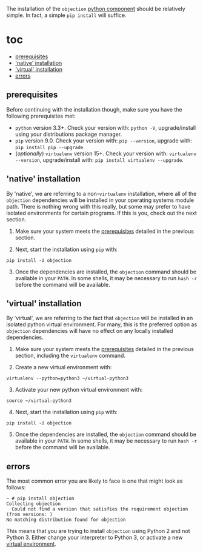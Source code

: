The installation of the `objection` [python component](components) should be relatively simple. In fact, a simple  `pip install` will suffice.

# toc
- [prerequisites](#prerequisites)
- ['native' installation](#native-installation)
- ['virtual' installation](#virtual-installation)
- [errors](#errors)

## prerequisites
Before continuing with the installation though, make sure you have the following prerequisites met:

- `python` version 3.3+. Check your version with: `python -V`, upgrade/install using your distributions package manager.
- `pip` version 9.0. Check your version with: `pip --version`, upgrade with: `pip install pip --upgrade`.
- (_optionally_) `virtualenv` version 15+. Check your version with: `virtualenv --version`, upgrade/install with: `pip install virtualenv --upgrade`.

## 'native' installation
By 'native', we are referring to a non-`virtualenv` installation, where all of the `objection` dependencies will be installed in your operating systems module path. There is nothing wrong with this really, but some may prefer to have isolated environments for certain programs. If this is you, check out the next section.

1. Make sure your system meets the [prerequisites](#prerequisites) detailed in the previous section.

2. Next, start the installation using `pip` with:
```
pip install -U objection
```

3. Once the dependencies are installed, the `objection` command should be available in your `PATH`. In some shells, it may be necessary to run `hash -r` before the command will be available.

## 'virtual' installation
By 'virtual', we are referring to the fact that `objection` will be installed in an isolated python virtual environment. For many, this is the preferred option as `objection` dependencies will have no effect on any locally installed dependencies.

1. Make sure your system meets the [prerequisites](#prerequisites) detailed in the previous section, including the `virtualenv` command.

2. Create a new virtual environment with:
```
virtualenv --python=python3 ~/virtual-python3
```

3. Activate your new python virtual environment with:
```
source ~/virtual-python3
```

4. Next, start the installation using `pip` with:
```
pip install -U objection
```

5. Once the dependencies are installed, the `objection` command should be available in your `PATH`. In some shells, it may be necessary to run `hash -r` before the command will be available.

## errors
The most common error you are likely to face is one that might look as follows:

```
~ # pip install objection
Collecting objection
  Could not find a version that satisfies the requirement objection (from versions: )
No matching distribution found for objection
```

This means that you are trying to install `objection` using Python 2 and not Python 3. Either change your interpreter to Python 3, or activate a new [virtual environment](#virtual-installation).